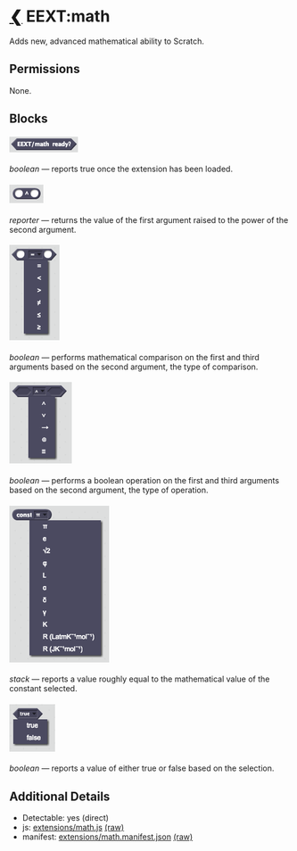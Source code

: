 [❮](#exts) EEXT:math
====================
Adds new, advanced mathematical ability to Scratch.

## Permissions
None.

## Blocks
#### ![<EEXT/math ready?>](pages/extensions/eext/math/block0.png "<EEXT/math ready?>")
*boolean* — reports true once the extension has been loaded.

#### ![(() ^ ())](pages/extensions/eext/math/block1.png "(() ^ ())")
*reporter* — returns the value of the first argument raised to the power of the second argument.

#### ![<() [= v] ()>](pages/extensions/eext/math/block2.png "<() [= v] ()>")
*boolean* — performs mathematical comparison on the first and third arguments based on the second argument, the type of comparison.

#### ![](pages/extensions/eext/math/block3.png "")
*boolean* — performs a boolean operation on the first and third arguments based on the second argument, the type of operation.

#### ![](pages/extensions/eext/math/block4.png "")
*stack* — reports a value roughly equal to the mathematical value of the constant selected.

#### ![](pages/extensions/eext/math/block5.png "")
*boolean* — reports a value of either true or false based on the selection.

## Additional Details
* Detectable: yes (direct)
* js: [extensions/math.js](https://github.com/bleush38p/EasyExtend/blob/master/extensions/math.js) [(raw)](https://github.com/bleush38p/EasyExtend/raw/master/extensions/math.js)
* manifest: [extensions/math.manifest.json](https://github.com/bleush38p/EasyExtend/blob/master/extensions/math.manifest.json) [(raw)](https://github.com/bleush38p/EasyExtend/raw/master/extensions/math.manifest.json)